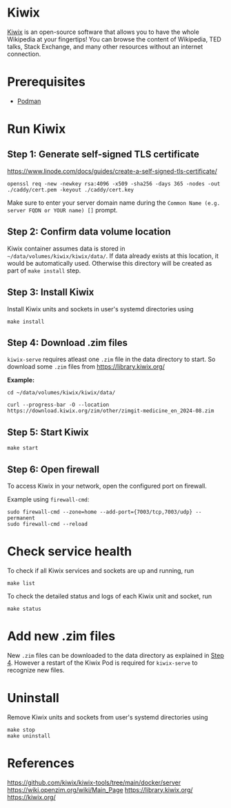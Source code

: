 # Kiwix

[Kiwix](https://kiwix.org/) is an open-source software that allows you to have the whole Wikipedia at your fingertips! You can browse the content of Wikipedia, TED talks, Stack Exchange, and many other resources without an internet connection.

# Prerequisites

-   [Podman](https://podman.io/)

# Run Kiwix

## Step 1: Generate self-signed TLS certificate

https://www.linode.com/docs/guides/create-a-self-signed-tls-certificate/

```
openssl req -new -newkey rsa:4096 -x509 -sha256 -days 365 -nodes -out ./caddy/cert.pem -keyout ./caddy/cert.key
```

Make sure to enter your server domain name during the `Common Name (e.g. server FQDN or YOUR name) []` prompt.

## Step 2: Confirm data volume location

Kiwix container assumes data is stored in `~/data/volumes/kiwix/kiwix/data/`. If data already exists at this location, it would be automatically used. Otherwise this directory will be created as part of `make install` step.

## Step 3: Install Kiwix

Install Kiwix units and sockets in user's systemd directories using

```
make install
```

## Step 4: Download .zim files

`kiwix-serve` requires atleast one `.zim` file in the data directory to start. So download some `.zim` files from https://library.kiwix.org/

**Example:**

```
cd ~/data/volumes/kiwix/kiwix/data/

curl --progress-bar -O --location https://download.kiwix.org/zim/other/zimgit-medicine_en_2024-08.zim
```

## Step 5: Start Kiwix

```
make start
```

## Step 6: Open firewall

To access Kiwix in your network, open the configured port on firewall.

Example using `firewall-cmd`:

```
sudo firewall-cmd --zone=home --add-port={7003/tcp,7003/udp} --permanent
sudo firewall-cmd --reload
```

# Check service health

To check if all Kiwix services and sockets are up and running, run

```
make list
```

To check the detailed status and logs of each Kiwix unit and socket, run

```
make status
```

# Add new .zim files

New `.zim` files can be downloaded to the data directory as explained in [Step 4](#step-4-download-zim-files). However a restart of the Kiwix Pod is required for `kiwix-serve` to recognize new files.

# Uninstall

Remove Kiwix units and sockets from user's systemd directories using

```
make stop
make uninstall
```

# References

https://github.com/kiwix/kiwix-tools/tree/main/docker/server
https://wiki.openzim.org/wiki/Main_Page
https://library.kiwix.org/
https://kiwix.org/
